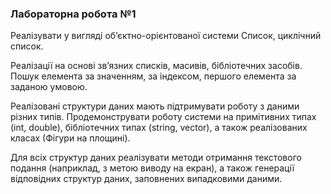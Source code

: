### Лабораторна робота №1

Реалізувати у вигляді об’єктно-орієнтованої системи Список, циклічний список. 

Реалізації на основі зв’язних списків, масивів, бібліотечних засобів. Пошук елемента за значенням, за індексом, першого елемента за заданою умовою. 

Реалізовані структури даних мають підтримувати роботу з даними різних типів. Продемонструвати роботу системи на примітивних типах (int, double), бібліотечних типах (string, vector), а також реалізованих класах (Фігури на площині).

Для всіх структур даних реалізувати методи отримання текстового подання (наприклад, з метою виводу на екран), а також генерації відповідних структур даних, заповнених випадковими даними.
